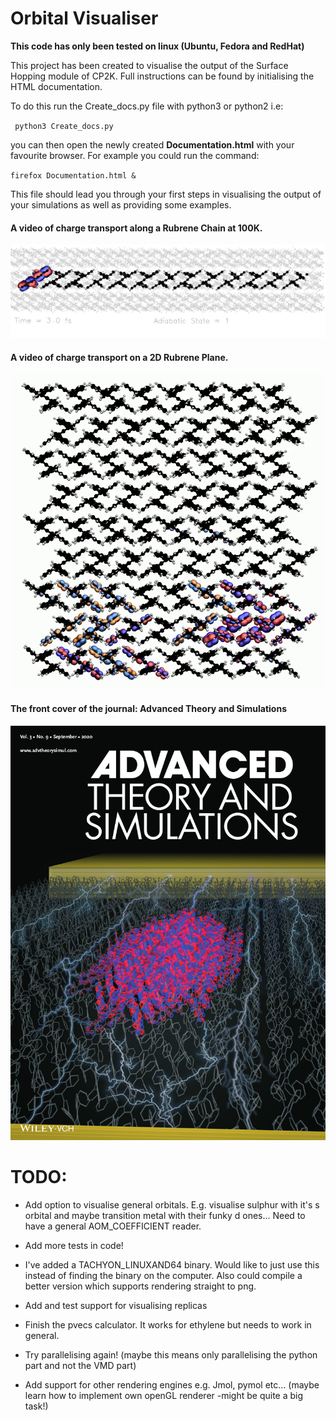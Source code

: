 # Orbital Visualiser

**This code has only been tested on linux (Ubuntu, Fedora and RedHat)**

This project has been created to visualise the output of the Surface Hopping module of CP2K. Full instructions can be found by initialising the HTML documentation.

To do this run the Create_docs.py file with python3 or python2 i.e:

` python3 Create_docs.py`

you can then open the newly created **Documentation.html** with your favourite browser. For example you could run the command:

`firefox Documentation.html &`

This file should lead you through your first steps in visualising the output of your simulations as well as providing some examples.

#### A video of charge transport along a Rubrene Chain at 100K.
[![Rubrene Chain](./Docs/Perm_img/img003.jpg)](https://www.youtube.com/watch?v=RzQyxYfE4hM "Rubrene 100K")

#### A video of charge transport on a 2D Rubrene Plane.
[![Rubrene Plane](./Docs/Perm_img/Rubrene_plane.png)](https://www.youtube.com/watch?v=I48nQ6tknBU)

#### The front cover of the journal: Advanced Theory and Simulations
![Rubrene Plane](./Docs/Perm_img/journalCoverPic.png )


TODO:
====

+ Add option to visualise general orbitals. E.g. visualise sulphur with it's s orbital and maybe transition metal with their funky d ones... Need to have a general AOM_COEFFICIENT reader.

+ Add more tests in code!

+ I've added a TACHYON_LINUXAND64 binary. Would like to just use this instead of finding the binary on the computer. Also could compile a better version which supports rendering straight to png.

+ Add and test support for visualising replicas

+ Finish the pvecs calculator. It works for ethylene but needs to work in general.

+ Try parallelising again! (maybe this means only parallelising the python part and not the VMD part)

+ Add support for other rendering engines e.g. Jmol, pymol etc... (maybe learn how to implement own openGL renderer -might be quite a big task!)

